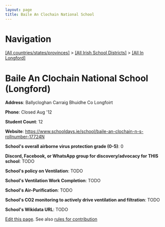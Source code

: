 ```yaml
---
layout: page
title: Baile An Clochain National School
---
```

# Navigation

[[All countries/states/provinces]](../../..) > [[All Irish School Districts]](../..) > [[All In Longford]](..)

# Baile An Clochain National School (Longford)

**Address**: Ballycloghan Carraig Bhuidhe Co Longfoirt

**Phone**: Closed Aug '12

**Student Count**: 12

**Website**: <https://www.schooldays.ie/school/baile-an-clochain-n-s-rollnumber-17724N>

**School's overall airborne virus protection grade (0-5)**: 0

**Discord, Facebook, or WhatsApp group for discovery/advocacy for THIS school**: TODO

**School's policy on Ventilation**: TODO

**School's Ventilation Work Completion**: TODO

**School's Air-Purification**: TODO

**School's CO2 monitoring to actively drive ventilation and filtration**: TODO

**School's Wikidata URL**: TODO


[Edit this page](https://github.com/ventilate-schools/Ireland/edit/main/./Longford/Baile_An_Clochain_National_School.md). See also [rules for contribution](../../../contribution-rules/)